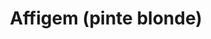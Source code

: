 ---
title: "Affigem (pinte blonde)"
description: "Pression 50cl"
price: "7.00"
image: "Affigem.webp"
---